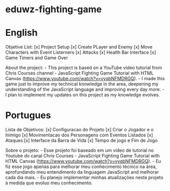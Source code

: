 # eduwz-fighting-game

# English

Objetive List:
    [x] Project Setup
    [x] Create PLayer and Enemy
    [x] Move Characters with Event Listerners
    [x] Attacks
    [x] Health Bar Interface
    [x] Game Timers and Game Over

About the project:
    - This project is based on a YouTube video tutorial from Chris Courses channel - JavaScript Fighting Game Tutorial with HTML Canvas (https://www.youtube.com/watch?v=vyqbNFMDRGQ).
    - I made this game just to improve my technical knowledge in the area, deepening my understanding of the JavaScript language and improving every day more.
    - I plan to implement my updates on this project as my knowledge evolves.

# Portugues

Lista de Objetivos:
    [x] Configuracao do Projeto
    [x] Criar o Jogador e o Inimigo
    [x] Movimentacao dos Personagens com Eventos Listados
    [x] Ataques
    [x] Interface da Barra de Vida
    [x] Tempo de jogo e Fim de Jogo

Sobre o projeto:
    - Esse projeto foi baseado em um vídeo de tutorial no Youtube do canal Chris Courses - JavaScript Fighting Game Tutorial with HTML Canvas (https://www.youtube.com/watch?v=vyqbNFMDRGQ).
    - Eu fiz esse jogo apenas para melhorar meu conhecimento técnico na área, aprofundando meu entendimento da linguagem JavaScript and melhorar cada dia mais.
    - Eu planejo implementar minhas atualizações neste projeto à medida que evoluo meu conhecimento.
